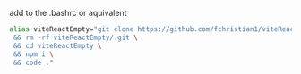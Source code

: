 add to the .bashrc or aquivalent
```bash
alias viteReactEmpty="git clone https://github.com/fchristian1/viteReactEmpty.git \
 && rm -rf viteReactEmpty/.git \
 && cd viteReactEmpty \
 && npm i \
 && code ."
```
